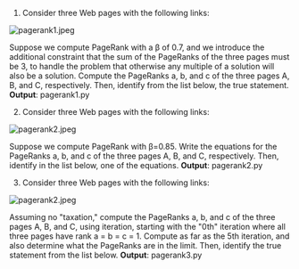 1) Consider three Web pages with the following links:

![pagerank1.jpeg](https://github.com/shngli/Data-mining/blob/master/Link%20analysis/pagerank1.jpeg)

Suppose we compute PageRank with a β of 0.7, and we introduce the additional constraint that the sum of the PageRanks of the three pages must be 3, to handle the problem that otherwise any multiple of a solution will also be a solution. Compute the PageRanks a, b, and c of the three pages A, B, and C, respectively. Then, identify from the list below, the true statement.
**Output**: pagerank1.py

2) Consider three Web pages with the following links:

![pagerank2.jpeg](https://github.com/shngli/Data-mining/blob/master/Link%20analysis/pagerank2.jpeg)

Suppose we compute PageRank with β=0.85. Write the equations for the PageRanks a, b, and c of the three pages A, B, and C, respectively. Then, identify in the list below, one of the equations.
**Output**: pagerank2.py

3) Consider three Web pages with the following links:

![pagerank2.jpeg](https://github.com/shngli/Data-mining/blob/master/Link%20analysis/pagerank2.jpeg)

Assuming no "taxation," compute the PageRanks a, b, and c of the three pages A, B, and C, using iteration, starting with the "0th" iteration where all three pages have rank a = b = c = 1. Compute as far as the 5th iteration, and also determine what the PageRanks are in the limit. Then, identify the true statement from the list below.
**Output**: pagerank3.py
